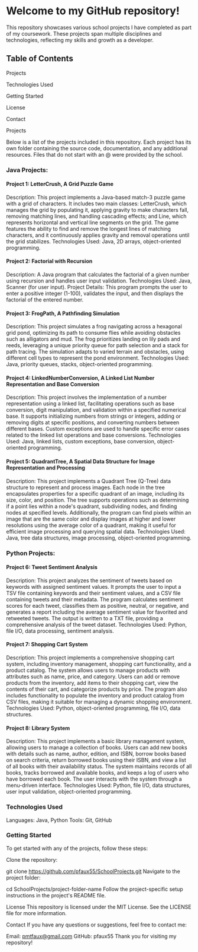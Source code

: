 # Welcome to my GitHub repository!

This repository showcases various school projects I have completed as part of my coursework. These projects span multiple disciplines and technologies, reflecting my skills and growth as a developer.

## Table of Contents

Projects

Technologies Used

Getting Started

License

Contact

Projects

Below is a list of the projects included in this repository. Each project has its own folder containing the source code, documentation, and any additional resources. Files that do not start with an @ were provided by the school.

### Java Projects:
#### Project 1: LetterCrush, A Grid Puzzle Game

Description: This project implements a Java-based match-3 puzzle game with a grid of characters. It includes two main classes: LetterCrush, which manages the grid by populating it, applying gravity to make characters fall, removing matching lines, and handling cascading effects; and Line, which represents horizontal and vertical line segments on the grid. The game features the ability to find and remove the longest lines of matching characters, and it continuously applies gravity and removal operations until the grid stabilizes.
Technologies Used: Java, 2D arrays, object-oriented programming.

#### Project 2: Factorial with Recursion

Description: A Java program that calculates the factorial of a given number using recursion and handles user input validation.
Technologies Used: Java, Scanner (for user input).
Project Details: This program prompts the user to enter a positive integer (1-100), validates the input, and then displays the factorial of the entered number.

#### Project 3: FrogPath, A Pathfinding Simulation

Description: This project simulates a frog navigating across a hexagonal grid pond, optimizing its path to consume flies while avoiding obstacles such as alligators and mud. The frog prioritizes landing on lily pads and reeds, leveraging a unique priority queue for path selection and a stack for path tracing. The simulation adapts to varied terrain and obstacles, using different cell types to represent the pond environment.
Technologies Used: Java, priority queues, stacks, object-oriented programming.

#### Project 4: LinkedNumberConversion, A Linked List Number Representation and Base Conversion

Description: This project involves the implementation of a number representation using a linked list, facilitating operations such as base conversion, digit manipulation, and validation within a specified numerical base. It supports initializing numbers from strings or integers, adding or removing digits at specific positions, and converting numbers between different bases. Custom exceptions are used to handle specific error cases related to the linked list operations and base conversions.
Technologies Used: Java, linked lists, custom exceptions, base conversion, object-oriented programming. 

#### Project 5: QuadrantTree, A Spatial Data Structure for Image Representation and Processing

Description: This project implements a Quadrant Tree (Q-Tree) data structure to represent and process images. Each node in the tree encapsulates properties for a specific quadrant of an image, including its size, color, and position. The tree supports operations such as determining if a point lies within a node's quadrant, subdividing nodes, and finding nodes at specified levels. Additionally, the program can find pixels within an image that are the same color and display images at higher and lower resolutions using the average color of a quadrant, making it useful for efficient image processing and querying spatial data.
Technologies Used: Java, tree data structures, image processing, object-oriented programming.

### Python Projects:

#### Project 6: Tweet Sentiment Analysis

Description: This project analyzes the sentiment of tweets based on keywords with assigned sentiment values. It prompts the user to input a TSV file containing keywords and their sentiment values, and a CSV file containing tweets and their metadata. The program calculates sentiment scores for each tweet, classifies them as positive, neutral, or negative, and generates a report including the average sentiment value for favorited and retweeted tweets. The output is written to a TXT file, providing a comprehensive analysis of the tweet dataset.
Technologies Used: Python, file I/O, data processing, sentiment analysis.

#### Project 7: Shopping Cart System

Description: This project implements a comprehensive shopping cart system, including inventory management, shopping cart functionality, and a product catalog. The system allows users to manage products with attributes such as name, price, and category. Users can add or remove products from the inventory, add items to their shopping cart, view the contents of their cart, and categorize products by price. The program also includes functionality to populate the inventory and product catalog from CSV files, making it suitable for managing a dynamic shopping environment.
Technologies Used: Python, object-oriented programming, file I/O, data structures.

#### Project 8: Library System

Description: This project implements a basic library management system, allowing users to manage a collection of books. Users can add new books with details such as name, author, edition, and ISBN, borrow books based on search criteria, return borrowed books using their ISBN, and view a list of all books with their availability status. The system maintains records of all books, tracks borrowed and available books, and keeps a log of users who have borrowed each book. The user interacts with the system through a menu-driven interface.
Technologies Used: Python, file I/O, data structures, user input validation, object-oriented programming.

### Technologies Used
Languages: Java, Python
Tools: Git, GitHub
### Getting Started
To get started with any of the projects, follow these steps:

Clone the repository:

git clone https://github.com/pfaux55/SchoolProjects.git
Navigate to the project folder:

cd SchoolProjects/project-folder-name
Follow the project-specific setup instructions in the project's README file.

License
This repository is licensed under the MIT License. See the LICENSE file for more information.

Contact
If you have any questions or suggestions, feel free to contact me:

Email: pmtfaux@gmail.com
GitHub: pfaux55
Thank you for visiting my repository!
